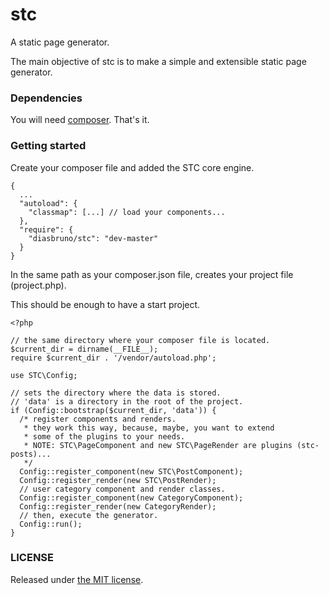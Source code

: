 # stc

A static page generator.

The main objective of stc is to make a simple and extensible static page generator.

### Dependencies

You will need [composer](http://getcomponser.org). That's it.

### Getting started

Create your composer file and added the STC core engine.

```
{
  ...
  "autoload": {
    "classmap": [...] // load your components...
  },
  "require": {
    "diasbruno/stc": "dev-master"
  }
}
```

In the same path as your composer.json file, creates your project file (project.php).

This should be enough to have a start project.

```
<?php

// the same directory where your composer file is located.
$current_dir = dirname(__FILE__);
require $current_dir . '/vendor/autoload.php';

use STC\Config;

// sets the directory where the data is stored.
// 'data' is a directory in the root of the project.
if (Config::bootstrap($current_dir, 'data')) {
  /* register components and renders.
   * they work this way, because, maybe, you want to extend
   * some of the plugins to your needs.
   * NOTE: STC\PageComponent and new STC\PageRender are plugins (stc-posts)...
   */
  Config::register_component(new STC\PostComponent);
  Config::register_render(new STC\PostRender);
  // user category component and render classes.
  Config::register_component(new CategoryComponent);
  Config::register_render(new CategoryRender);
  // then, execute the generator.
  Config::run();
}
```

### LICENSE

Released under [the MIT license](LICENSE).
